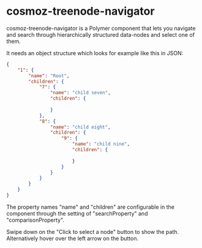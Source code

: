 # cosmoz-treenode-navigator

cosmoz-treenode-navigator is a Polymer component that lets you navigate and search through hierarchically structured data-nodes and select one of them. 


It needs an object structure which looks for example like this in JSON:

```json
{
	"1": {
		"name": "Root",
		"children": {
			"7": {
				"name": "child seven",
				"children": {
					
				}
			},
			"8": {
				"name": "child eight",
				"children": {
					"9": {
						"name": "child nine",
						"children": {
							
						}
					}
				}
			}
		}
	}
}
```

The property names "name" and "children" are configurable in the component through the setting of "searchProperty" and "comparisonProperty".

Swipe down on the "Click to select a node" button to show the path. Alternatively hover over the left arrow on the button.


